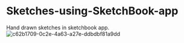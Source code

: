# Sketches-using-SketchBook-app
Hand drawn sketches in sketchbook app.
![c62b1709-0c2e-4a63-a27e-ddbdbf81a9dd](https://github.com/user-attachments/assets/dd352a49-ef1b-4a2f-af13-b1cb765b9d16)
